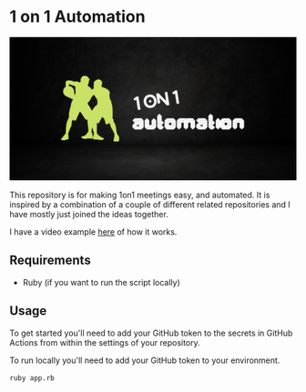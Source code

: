 # 1 on 1 Automation

![1on1](images/1on1.png)

This repository is for making 1on1 meetings easy, and automated. It is inspired by a combination of a couple of different related repositories and I have mostly just joined the ideas together.

I have a video example [here](https://www.youtube.com/watch?v=ZpLRhfRjJWQ) of how it works.

## Requirements

- Ruby (if you want to run the script locally)

## Usage

To get started you'll need to add your GitHub token to the secrets in GitHub Actions from within the settings of your repository.

To run locally you'll need to add your GitHub token to your environment.

```bash
ruby app.rb
```

